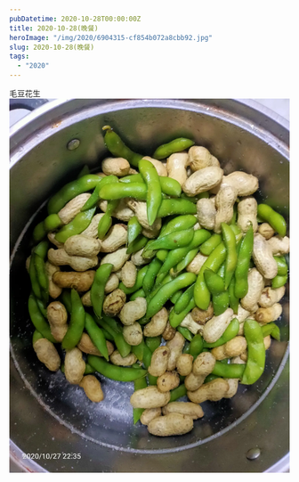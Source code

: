 ```yaml
---
pubDatetime: 2020-10-28T00:00:00Z
title: 2020-10-28(晚餐)
heroImage: "/img/2020/6904315-cf854b072a8cbb92.jpg"
slug: 2020-10-28(晚餐)
tags:
  - "2020"
---
```


毛豆花生![](../../../../public/img/2020/6904315-cf854b072a8cbb92.jpg)

